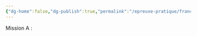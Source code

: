 ```yaml
---
{"dg-home":false,"dg-publish":true,"permalink":"/epreuve-pratique/france-mobilier/","dgPassFrontmatter":true}
---
```



Mission A : 